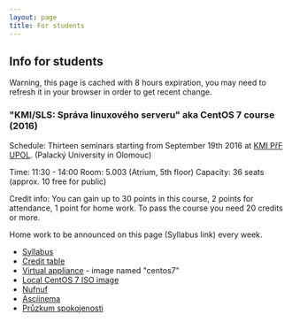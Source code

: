 ```yaml
---
layout: page
title: For students
---
```

## Info for students

Warning, this page is cached with 8 hours expiration, you may need to refresh
it in your browser in order to get recent change.

### "KMI/SLS: Správa linuxového serveru" aka CentOS 7 course (2016)

Schedule: Thirteen seminars starting from September 19th 2016 at [KMI PřF
UPOL](http://www.inf.upol.cz/kontakt). (Palacký University in Olomouc)

Time: 11:30 - 14:00
Room: 5.003 (Atrium, 5th floor)
Capacity: 36 seats (approx. 10 free for public)

Credit info: You can gain up to 30 points in this course, 2 points for
attendance, 1 point for home work. To pass the course you need 20 credits or
more.

Home work to be announced on this page (Syllabus link) every week.

* [Syllabus](https://docs.google.com/a/zapletalovi.com/document/d/16LjrMkG-EQQFHRHGYxEp76B2Zlt4kSj5NRXhOGEpfQw/edit?usp=sharing)
* [Credit table](https://docs.google.com/a/zapletalovi.com/spreadsheets/d/1OxD-waChM7ibbZ6HAvTCfgLLbadKkUltW7qdgYXfsE4/edit?usp=sharing)
* [Virtual appliance](http://outrata.inf.upol.cz/courses/pos/virtual_network.html) - image named "centos7"
* [Local CentOS 7 ISO image](http://phoenix.inf.upol.cz/home/students/virtual/install/)
* [Nufnuf](https://copr.fedorainfracloud.org/coprs/lzap/nufnuf/)
* [Asciinema](https://asciinema.org/)
* [Průzkum spokojenosti](https://goo.gl/forms/1xhgI2QpFEeUqRlJ3)
